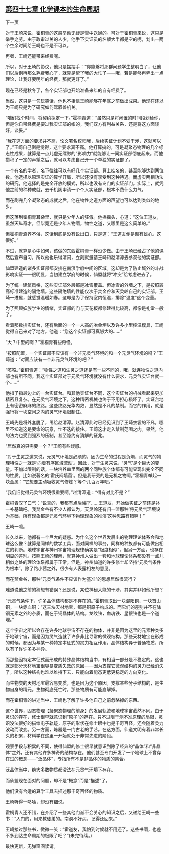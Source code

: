 ## [第四十七章 化学课本的生命周期](https://www.xxbiquge.com/11_11207/9123981.html)
﻿下一页

  对于王崎来说，霍桐青的这般举动无疑是雪中送炭的。可对于霍桐青来说，这只是举手之劳。由于政审过关的人少，他手下实证员的名额大半都是空的呢，划出一两个空余时间给王崎也不是不可以。

  再者，王崎还能带来经费呢。

  所以，对于王崎的协议，他只是摆摆手：“你能够将那群问题学生整明白了，让他们以后别再那么耗费我心了，就算是帮了我的大忙了——哦，若是能够再弄出一点理论，让我好要明年的经费，那就更好了。”

  现在已经是秋冬了，各个实证部也开始准备来年的自有经费了。

  当然，这只是一句玩笑话，他也不相信王崎能够在年底之前做出成果。他现在还以为王崎只是为了研究如何驾驭兽机关。

  “咱们找个时间，将契约拟定一下。”霍桐青道：“虽然只是将闲置的时间段划给你，但是你自带经费是要过我实证部的帐的，我们双方有利益关系，还是将这方面谈好，谈妥。”

  “我在这方面的要求并不高，论文署名权归我，后续实证计划不受干涉，这就可以了。”王崎自己倒是觉得，这个要求真不高。他打算搞的，可是凝聚态物理的几个标志性成果，就算是一点儿虚无缥缈的“影响力”就能够让一间实证部彻底起来。而他攒积了一定的声望之后，就可以考虑自己开一个单独的实证部了。

  一个有名的学者，名下往往可以有好几个实证部。算上挂名的，甚至能够达到两位数。他选择以原理实证的算学开局，所以还没有享受到这种待遇。而虚实两相功法的研究，他选择的是完全开放的模式，所以也没有专门的实证部门。实际上，就凭他之前的种种成就，去千机阁申请一个个人实证部，根本不费什么力气。

  而在刷完几个凝聚态的成就之后，他在物性之道方面的声望也可以达到类似的地步。

  但这落到霍桐青耳朵里，就只是少年人的狂傲。他摇摇头，心道：“这位王道友，虽然天纵奇才，但毕竟还是少年人物啊，物性之道，又哪里是这么简单的。”

  但霍桐青涵养不俗，这话到底是没有说出口，只是道：“王道友倒是颇有雄心。这很好。”

  不过，就算是心中如何，该做的东西霍桐青一样没少做。由于王崎已经占了他的课然后宣布自习，所以他也乐得清闲，立刻就邀请王崎和赵清潭去参观他的实证部。

  仙盟建造的诸多实证部都安排在南溟学府中间的区域。这却是为了防止城外的斗战影响实证——很明显，当初建立学府的时候，仙盟就将“冲突”给考虑进去了。

  为了统一建筑风格，这些实证部外层都是冰雪覆盖。但冰雪的外墙之下，是按照较高标准建造的隔绝墙。这些隔绝墙的性能仅次于焚金谷和天灵岭自己的实证部。王崎一进屋，就感觉温暖如春。这却是为了保持室内恒温，排除“温度”这个变量。

  为了照顾妖族学生的情绪，实证部的门与天花板都修建得比较高，都像是礼堂一般了。

  看着那数排实证台，还有后面的一个一人高的冶金炉以及许多小型控温模具，王崎觉得自己来对了地方。他道：“您这个实证部可真够大的……”

  “大？中型的啊？”霍桐青有些奇怪。

  “按照配置，一个实证部不应该有一个非元灵气环境的和一个元灵气环境的吗？”王崎道：“对面应该有一个非元灵气环境的吧？”

  “咳咳。”霍桐青道：“物性之道和生灵之道还是有一些不同的，哦，就连物性之道内部也有所不同。我这个实证部对于元灵气环境就没有什么要求，元灵气实证台就一个……”

  他指了指最边上的一台实证台。和其他实证台不同，这个实证台的机械看起来更加精密且复杂。在元灵气环境之下，这种精密机械也终于不用担心损坏了。实证台地上有密密麻麻的纹路。这些纹路光华内敛，显然是不凡的禁制。而它的作用，就是强行将一块空间之内的灵气环境限制住。

  王崎先是将外套脱了，甩给赵清潭。赵清潭此时已经见识到了王崎衣裳的不凡，哪里不知道这是要命的玩意，忙不迭的接住。王崎这才走入禁制范围之内。果然，他的法力也受到强烈的压制，甚至隐约有消解的征兆。

  “居然真的只需要一个？”王崎有些疑惑。

  “对于生灵之道来说，元灵气环境是必须的，因为生命的过程是负熵，而灵气的物理特性之一就是‘向着有序区域流动’。因此，对于生灵来说，‘灵气’是个巨大的变量。不加以限制的话，一块培养皿里面的两个同种族个体都有可能显现出完全不同的性质。比如说著名的‘霍氏阋墙菌’。但是我研究的是无机之物啊。”霍桐青举起一块金属：“它想要主动吸收灵气修炼？等个几百万年吧。”

  “我仍旧觉得元灵气环境很重要啊。”赵清潭道：“得有对比不是？”

  霍桐青叹了口气：“说真的，我都有点后悔了……王道友，开始做实证之前还是补一补基础吧。我焚金谷有不少人都认为，天灵岭还有归一盟那种‘将元灵气环境设为基础，所有现象都是元灵气环境下物理现象的推演’这种思路有错啊！”

  王崎一凛。

  长久以来，他都有一个巨大的疑惑。为什么这个世界发展出的物理理论体系会和地球这么像？就算是同样的数学工具，面对同样的事务，同样的种族都有可能做出相左的判断。地球宇宙与神州宇宙物理规律确实是“极度相似”，但另一方面，也存在明显的差别。按照王崎的理解，就算神州人做出一套和地球理论体系都没有一点儿相似之处的理论体系都属于正常。但是，神州仙道的许多修士却坚持“元灵气条件为根本”。除了路小茜之外，很少有人表露相左的意见。

  而在焚金谷，那种“元灵气条件不应该作为基准”的思想居然很流行？

  难道说他之前的猜想有错误？还是说，某位神秘大能的干涉，其实并非如他所想？

  “元灵气条件下，许多晶体结构都是不存在的。”霍桐青取出一块混阳铜，一块首山铜，一块赤血铜：“这三块天材地宝，都是铜原子构成的。而它们的差别并不在除铜元素之外的杂质，而在于铜晶体的结构。龙纹铁，血魂铁、星银铁也是一个道理。”

  这个宇宙之所以会存在许多地球宇宙不存在的物体，并非是因为这里的元素种类多于地球宇宙，而是因为灵气造就了许多非比寻常的微观结构。那些天材地宝在形成的时候，都因为与某一种特定本征式的灵力相互作用，晶体结构异于普通物质，所以有了许许多多神异。

  而那些因特定本征式而形成的特殊晶体结构当中，有相当一部分是不稳定的。这也就是部分天材地宝很容易变质失效的原因——因为支撑它微观结构的灵力已经消失了，所以这种结构也难以维持下去，只能向着能态更低更稳定的方向变化。

  而生物类的天材地宝最容易变质，也是因为这个原因。支撑某些分子结构的，是生物自身的精元。生物彻底死亡时，那些物质有可能崩解掉。

  而在霍桐青的讲述当中，王崎也了解了许多他自己之前忽略掉的东西。

  这个世界，固态物理【凝聚态物理的前身】的发展轨迹和地球宇宙截然不同。由于灵识的存在，修士很早就意识到“原子”的存在。只不过限于测不准原理的局限，灵识没法很好的描绘电子轨迹，原子的形状在修士眼中也是千奇百怪，还会随着灵力波动而改变。另一方面，炼器是一门古老的手艺。在这方面，仙道文明有着非常长久的积累，材料学在这里一开始就处于非常先进的阶段。

  观察手段与积累的不同，使得仙盟的修士很早就意识到除了经典的“晶体”和“非晶体”之外，还有其他许多神奇的结构存在。他们甚至专门开发了一个地球上不曾存在过的概念——“泛晶体”，专指所有不是非晶体的物质的集合。

  泛晶体当中，绝大多数物质都没法在元灵气环境下存在。

  而仙盟现在面对的问题，却不是“概念”而是“描述”了。

  他们没有合适的算学工具去描述那千奇百怪的物质。

  王崎听得一哆嗦，却没有细说。

  霍桐青人还不错，在介绍了一些其他门派不会关心的知识之后，又递给王崎一些书：“入门的，用来教徒弟的。南溟不好买，记得还回来。”

  王崎接过那些书，微微一笑：“霍道友，我怕到时候就不用还了。这些书啊，也差不多到达生命周期的极限了吧？”(未完待续。)

  最快更新，无弹窗阅读请。
